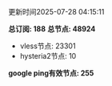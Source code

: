 更新时间2025-07-28 04:15:11

**总订阅: 188**
**总节点: 48924**
- vless节点: 23301
- hysteria2节点: 10

**google ping有效节点: 255**
